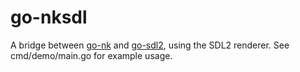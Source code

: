 # go-nksdl

A bridge between [go-nk][go-nk] and [go-sdl2][go-sdl2], using the SDL2 renderer.
See cmd/demo/main.go for example usage. 

[go-nk]: https://github.com/kbolino/go-nk
[go-sdl2]: https://github.com/veandco/go-sdl2

